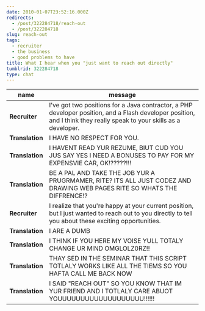 ```yaml
---
date: 2010-01-07T23:52:16.000Z
redirects:
  - /post/322284718/reach-out
  - /post/322284718
slug: reach-out
tags:
  - recruiter
  - the business
  - good problems to have
title: What I hear when you "just want to reach out directly"
tumblrid: 322284718
type: chat
---
```

|name|message|
|-----|-----|
| **Recruiter** | I've got two positions for a Java contractor, a PHP developer position, and a Flash developer position, and I think they really speak to your skills as a developer. |
| **Translation** | I HAVE NO RESPECT FOR YOU. |
| **Translation** | I HAVENT READ YUR REZUME, BIUT CUD YOU JUS SAY YES I NEED A BONUSES TO PAY FOR MY EXPENSVIE CAR, OK!?????!!! |
| **Translation** | BE A PAL AND TAKE THE JOB YUR A PRUGRMAMER, RITE? ITS ALL JUST CODEZ AND DRAWING WEB PAGES RITE SO WHATS THE DIFFRENCE!? |
| **Recruiter** | I realize that you're happy at your current position, but I just wanted to reach out to you directly to tell you about these exciting opportunities. |
| **Translation** | I ARE A DUMB |
| **Translation** | I THINK IF YOU HERE MY VOISE YULL TOTALY CHANGE UR MIND OMGLOLZ0RZ!! |
| **Translation** | THAY SED IN THE SEMINAR THAT THIS SCRIPT TOTLALY WORKS LIKE ALL THE TIEMS SO YOU HAFTA CALL ME BACK NOW |
| **Translation** | I SAID "REACH OUT" SO YOU KNOW THAT IM YUR FRIEND AND I TOTLALY CARE ABUOT YOUUUUUUUUUUUUUUUUUUU!!!!!! |
